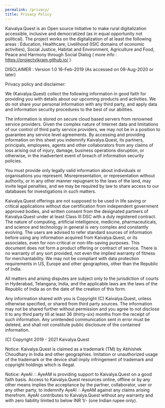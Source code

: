 ```yaml
---
permalink: /privacy/
title: Privacy Policy
---
```


Kaivalya.Quest is an Open source Initiative to make rural digitalization accessible, inclusive and democratized (as in equal opportunity not political). The project works on the digitalization of at least the following areas : Education, Healthcare, Livelihood (ISIC domains of economic activities), Social Justice, Habitat and Environment, Agriculture and Food, Peace and Harmony through Social Dialog 
( more info : https://projectvikram.github.io/ )           


DISCLAIMER :
Version 1.0
16-Feb-2019 (As accessed on 08-Aug-2020 or later)

Privacy policy and disclaimer:

We (Kaivalya.Quest) collect the following information in good faith for providing you with details about our upcoming products and activities. We do not share your personal information with any third party, and apply data and information security procedures to the best of our abilities.

The information is stored on secure cloud based servers from renowned service providers. Given the complex nature of Internet data and limitations of our control of third party service providers, we may not be in a position to guarantee any service level agreements. By accessing and providing information on this sheet you indemnify Kaivalya.Quest, its partners, principals, employees, agents and other collaborators from any claims of loss arising out of injury, damage, business operations disruption, or otherwise, in the inadvertent event of breach of information security policies.

You must provide only legally valid information about individuals or organisations you represent. Misrepresentation, or representation without authority, or in any other manner repugnant to the laws of the land,  may invite legal penalties, and we may be required by law to share access to our databases for investigations in such matters.

Kaivalya.Quest offerings are not supposed to be used in life saving or critical applications without due certification  from independent government approved bodies, and written consent from the designated partners of Kaivalya.Quest under at least Class III DSC with a duly registered contract. The nature of computing, artificial intelligence, medicine, pharmaceuticals, and science and technology in general is very complex and constantly evolving. The users are advised to refer standard sources of information before using any information acquired from Kaivalya.Quest, or its associates, even for non-critical or non-life-saving purposes. This document does not form a product offering or contract of service. There is no warranty of any sort provided, not even the implied warranty of fitness for merchantability. We may not be compliant with data protection requirements in US, Europe and other geographies, other than the Republic of India.

All matters and arising disputes are subject only to the jurisdiction of courts in Hyderabad, Telangana, India, and the applicable laws are the laws of the Republic of India as on the date of the creation of this form.

Any information shared with you is Copyright (C) Kaivalya.Quest, unless otherwise specified, or shared from third party sources. The information may not be shared further without permission and you agree to not disclose it to any third party till at least 36 (thirty-six) months from the receipt of such information. Any unintended communication sent in error must be deleted, and shall not constitute public disclosure of the contained information.

(C) Copyright 2019 - 2021 Kaivalya.Quest

Notice: Kaivalya.Quest is claimed as a trademark (TM) by Abhishek Choudhary in India and other geographies. Imitation or unauthorized usage of the trademark or the device shall imply infringement of trademark and copyright holdings which is illegal.

Notice: AyeAI ∴ AyeAM is providing support to Kaivalya.Quest on a good faith basis. Access to Kaivalya.Quest resources online, offline or by any other means implies the acceptance by the partner, collaborator, user or any other party, to indemnify AyeAI ∴ AyeAM against any claims arising therefrom. AyeAI contributes to Kaivalya.Quest without any warranty and with zero liability limited to below INR 1/- (one Indian rupee only).



